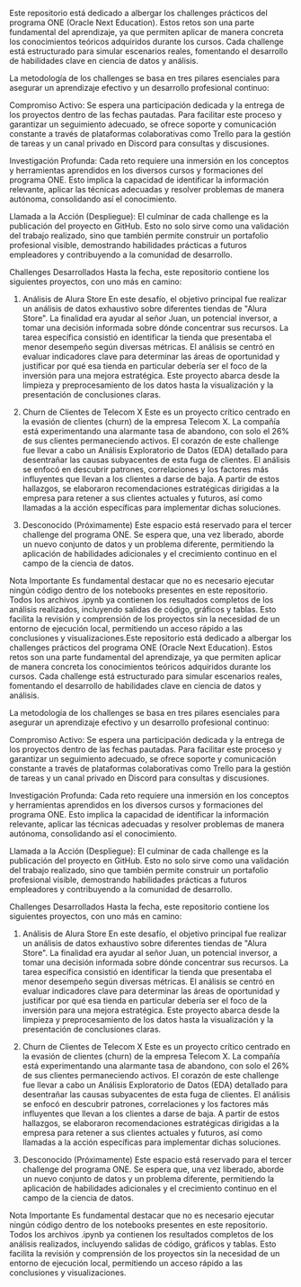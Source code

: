 Este repositorio está dedicado a albergar los challenges prácticos del programa ONE (Oracle Next Education). Estos retos son una parte fundamental del aprendizaje, ya que permiten aplicar de manera concreta los conocimientos teóricos adquiridos durante los cursos. Cada challenge está estructurado para simular escenarios reales, fomentando el desarrollo de habilidades clave en ciencia de datos y análisis.

La metodología de los challenges se basa en tres pilares esenciales para asegurar un aprendizaje efectivo y un desarrollo profesional continuo:

Compromiso Activo: Se espera una participación dedicada y la entrega de los proyectos dentro de las fechas pautadas. Para facilitar este proceso y garantizar un seguimiento adecuado, se ofrece soporte y comunicación constante a través de plataformas colaborativas como Trello para la gestión de tareas y un canal privado en Discord para consultas y discusiones.

Investigación Profunda: Cada reto requiere una inmersión en los conceptos y herramientas aprendidos en los diversos cursos y formaciones del programa ONE. Esto implica la capacidad de identificar la información relevante, aplicar las técnicas adecuadas y resolver problemas de manera autónoma, consolidando así el conocimiento.

Llamada a la Acción (Despliegue): El culminar de cada challenge es la publicación del proyecto en GitHub. Esto no solo sirve como una validación del trabajo realizado, sino que también permite construir un portafolio profesional visible, demostrando habilidades prácticas a futuros empleadores y contribuyendo a la comunidad de desarrollo.

Challenges Desarrollados
Hasta la fecha, este repositorio contiene los siguientes proyectos, con uno más en camino:

1. Análisis de Alura Store
En este desafío, el objetivo principal fue realizar un análisis de datos exhaustivo sobre diferentes tiendas de "Alura Store". La finalidad era ayudar al señor Juan, un potencial inversor, a tomar una decisión informada sobre dónde concentrar sus recursos. La tarea específica consistió en identificar la tienda que presentaba el menor desempeño según diversas métricas. El análisis se centró en evaluar indicadores clave para determinar las áreas de oportunidad y justificar por qué esa tienda en particular debería ser el foco de la inversión para una mejora estratégica. Este proyecto abarca desde la limpieza y preprocesamiento de los datos hasta la visualización y la presentación de conclusiones claras.

2. Churn de Clientes de Telecom X
Este es un proyecto crítico centrado en la evasión de clientes (churn) de la empresa Telecom X. La compañía está experimentando una alarmante tasa de abandono, con solo el 26% de sus clientes permaneciendo activos. El corazón de este challenge fue llevar a cabo un Análisis Exploratorio de Datos (EDA) detallado para desentrañar las causas subyacentes de esta fuga de clientes. El análisis se enfocó en descubrir patrones, correlaciones y los factores más influyentes que llevan a los clientes a darse de baja. A partir de estos hallazgos, se elaboraron recomendaciones estratégicas dirigidas a la empresa para retener a sus clientes actuales y futuros, así como llamadas a la acción específicas para implementar dichas soluciones.

3. Desconocido (Próximamente)
Este espacio está reservado para el tercer challenge del programa ONE. Se espera que, una vez liberado, aborde un nuevo conjunto de datos y un problema diferente, permitiendo la aplicación de habilidades adicionales y el crecimiento continuo en el campo de la ciencia de datos.

Nota Importante
Es fundamental destacar que no es necesario ejecutar ningún código dentro de los notebooks presentes en este repositorio. Todos los archivos .ipynb ya contienen los resultados completos de los análisis realizados, incluyendo salidas de código, gráficos y tablas. Esto facilita la revisión y comprensión de los proyectos sin la necesidad de un entorno de ejecución local, permitiendo un acceso rápido a las conclusiones y visualizaciones.Este repositorio está dedicado a albergar los challenges prácticos del programa ONE (Oracle Next Education). Estos retos son una parte fundamental del aprendizaje, ya que permiten aplicar de manera concreta los conocimientos teóricos adquiridos durante los cursos. Cada challenge está estructurado para simular escenarios reales, fomentando el desarrollo de habilidades clave en ciencia de datos y análisis.

La metodología de los challenges se basa en tres pilares esenciales para asegurar un aprendizaje efectivo y un desarrollo profesional continuo:

Compromiso Activo: Se espera una participación dedicada y la entrega de los proyectos dentro de las fechas pautadas. Para facilitar este proceso y garantizar un seguimiento adecuado, se ofrece soporte y comunicación constante a través de plataformas colaborativas como Trello para la gestión de tareas y un canal privado en Discord para consultas y discusiones.

Investigación Profunda: Cada reto requiere una inmersión en los conceptos y herramientas aprendidos en los diversos cursos y formaciones del programa ONE. Esto implica la capacidad de identificar la información relevante, aplicar las técnicas adecuadas y resolver problemas de manera autónoma, consolidando así el conocimiento.

Llamada a la Acción (Despliegue): El culminar de cada challenge es la publicación del proyecto en GitHub. Esto no solo sirve como una validación del trabajo realizado, sino que también permite construir un portafolio profesional visible, demostrando habilidades prácticas a futuros empleadores y contribuyendo a la comunidad de desarrollo.

Challenges Desarrollados
Hasta la fecha, este repositorio contiene los siguientes proyectos, con uno más en camino:

1. Análisis de Alura Store
En este desafío, el objetivo principal fue realizar un análisis de datos exhaustivo sobre diferentes tiendas de "Alura Store". La finalidad era ayudar al señor Juan, un potencial inversor, a tomar una decisión informada sobre dónde concentrar sus recursos. La tarea específica consistió en identificar la tienda que presentaba el menor desempeño según diversas métricas. El análisis se centró en evaluar indicadores clave para determinar las áreas de oportunidad y justificar por qué esa tienda en particular debería ser el foco de la inversión para una mejora estratégica. Este proyecto abarca desde la limpieza y preprocesamiento de los datos hasta la visualización y la presentación de conclusiones claras.

2. Churn de Clientes de Telecom X
Este es un proyecto crítico centrado en la evasión de clientes (churn) de la empresa Telecom X. La compañía está experimentando una alarmante tasa de abandono, con solo el 26% de sus clientes permaneciendo activos. El corazón de este challenge fue llevar a cabo un Análisis Exploratorio de Datos (EDA) detallado para desentrañar las causas subyacentes de esta fuga de clientes. El análisis se enfocó en descubrir patrones, correlaciones y los factores más influyentes que llevan a los clientes a darse de baja. A partir de estos hallazgos, se elaboraron recomendaciones estratégicas dirigidas a la empresa para retener a sus clientes actuales y futuros, así como llamadas a la acción específicas para implementar dichas soluciones.

3. Desconocido (Próximamente)
Este espacio está reservado para el tercer challenge del programa ONE. Se espera que, una vez liberado, aborde un nuevo conjunto de datos y un problema diferente, permitiendo la aplicación de habilidades adicionales y el crecimiento continuo en el campo de la ciencia de datos.

Nota Importante
Es fundamental destacar que no es necesario ejecutar ningún código dentro de los notebooks presentes en este repositorio. Todos los archivos .ipynb ya contienen los resultados completos de los análisis realizados, incluyendo salidas de código, gráficos y tablas. Esto facilita la revisión y comprensión de los proyectos sin la necesidad de un entorno de ejecución local, permitiendo un acceso rápido a las conclusiones y visualizaciones.
